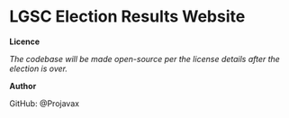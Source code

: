 # LGSC Election Results Website
**Licence**

_The codebase will be made open-source per the license details after the election is over._

**Author**

GitHub: @Projavax
